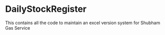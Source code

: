 # DailyStockRegister
This contains all the code to maintain an excel version system for Shubham Gas Service
